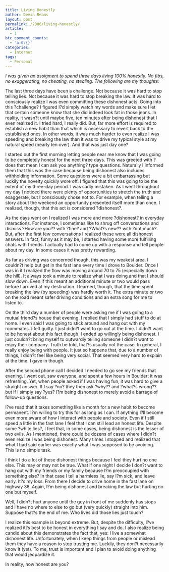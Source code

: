 ```yaml
---
title: Living Honestly
author: Devin Reams
layout: post
permalink: /2006/living-honestly/
article:
  - 1
btc_comment_counts:
  - 'a:0:{}'
categories:
  - Internet
tags:
  - Personal
---
```

*I was given [an assigment to spend three days living 100% honestly][1]. No fibs, no exaggerating, no cheating, no stealing. The following are my thoughts:*

The last three days have been a challenge. Not because it was hard to stop telling lies. Not because it was hard to stop breaking the law. It was hard to consciously realize I was even committing these dishonest acts. Going into this ?challenge? I figured I?d simply watch my words and make sure I let that certain someone know that she did indeed look fat in those jeans. In reality, it wasn?t until maybe five, ten minutes after being dishonest that I even realized it. I tried hard, I really did. But, far more effort is required to establish a new habit than that which is necessary to revert back to the established ones. In other words, it was much harder to even realize I was speeding and breaking the law than it was to drive my typical style at my natural speed (nearly ten over). And that was just day one?

I started out the first morning letting people near me know that I was going to be completely honest for the next three days. This was greeted with ?does that mean I can ask you anything? type questions. Naturally I informed them that this was the case because being dishonest also includes withholding information. Some questions were a bit embarrassing but luckily the novelty quickly wore off. I figured that this was going to be the extent of my three-day period. I was sadly mistaken. As I went throughout my day I noticed there were plenty of opportunities to stretch the truth and exaggerate, but I consciously chose not to. For example, when telling a story about the weekend an opportunity presented itself more than once. I realized, though, that this act is considered ?dishonest?.

As the days went on I realized I was more and more ?dishonest? in everyday interactions. For instance, I sometimes like to shrug off conversations and dismiss ?How are you?? with ?fine? and ?What?s new?? with ?not much?. But, after the first few conversations I realized these were all dishonest answers. In fact, funny as it may be, I started having some more fulfilling chats with friends. I actually had to come up with a response and tell people about my day. In some cases it was pretty rewarding.

As far as driving was concerned though, this was my weakest area. I couldn?t help but get in the fast lane every time I drove to Boulder. Once I was in it I realized the flow was moving around 70 to 75 (especially down the hill). It always took a minute to realize what I was doing and that I should slow down. Even if this meant an additional minute or two would pass before I arrived at my destination. I learned, though, that the time spent breaking the law (by speeding) was hardly worth it. The extra minute or two on the road meant safer driving conditions and an extra song for me to listen to.

On the third day a number of people were asking me if I was going to a mutual friend?s house that evening. I replied that I simply had stuff to do at home. I even said I was going to stick around and hang out with my roommates. I felt guilty. I just didn?t want to go out at the time. I didn?t want to be honest about this fact though. I ended up willingly being dishonest. I just couldn?t bring myself to outwardly telling someone I didn?t want to enjoy their company. Truth be told, that?s usually not the case. In general, I really enjoy being with people. It just so happens that, due to a number of things, I didn?t feel like being very social. That seemed very hard to explain at the time. I gave in though.

After the second phone call I decided I needed to go see my friends that evening. I went out, saw everyone, and spent a few hours in Boulder; it was refreshing. Yet, when people asked if I was having fun, it was hard to give a straight answer. If I say ?no? they then ask ?why?? and ?what?s wrong?? but if I simply say ?yes? I?m being dishonest to merely avoid a barrage of follow-up questions.

I?ve read that it takes something like a month for a new habit to become permanent. I?m willing to try this for as long as I can. If anything I?ll become even more aware of how I interact with people and society. Even if I still speed a little in the fast lane I feel that I can still lead an honest life. Despite some ?white lies?, I feel that, in some cases, being dishonest is the lesser of two evils. As I mentioned, there could be dozens of cases where I didn?t even realize I was being dishonest. Many times I stopped and realized that what I had said earlier was exactly what I was supposed to be avoiding. This is no simple task.

I think I do a lot of these dishonest things because I feel they hurt no one else. This may or may not be true. What if one night I decide I don?t want to hang out with my friends or my family because I?m preoccupied with something else? In that case I tell a harmless lie, say I?m sick, and leave early. It?s my loss. From there I decide to drive home in the fast lane on highway 36. Again, I?m being dishonest and breaking the law but hurting no one but myself.

Well, I didn?t hurt anyone until the guy in front of me suddenly has stops and I have no where to else to go but (very quickly) straight into him. Suppose that?s the end of me. Who lives did those lies just touch?

I realize this example is beyond extreme. But, despite the difficulty, I?ve realized it?s best to be honest in everything I say and do. I also realize being candid about this demonstrates the fact that, yes: I live a somewhat dishonest life. Unfortunately, when I keep things from people or mislead them they have a reason to stop trusting me. Luckily, they don?t necessarily know it (yet). To me, trust is important and I plan to avoid doing anything that would jeopardize it.

In reality, how honest are you?  

 [1]: http://devin.reams.me/2006/honesty-challenge/